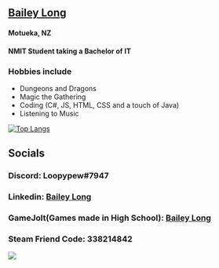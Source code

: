 ## <a target="_blank" href="https://bailey-long.github.io/src/index/index.html">Bailey Long</a>
#### Motueka, NZ
#### NMIT Student taking a Bachelor of IT
### Hobbies include
- Dungeons and Dragons
- Magic the Gathering
- Coding (C#, JS, HTML, CSS and a touch of Java)
- Listening to Music 
  
    
[![Top Langs](https://github-readme-stats.vercel.app/api/top-langs/?username=bailey-long&show_icons=true&theme=radical)](https://github.com/anuraghazra/github-readme-stats)
## Socials
### Discord: Loopypew#7947
### Linkedin: [Bailey Long](https://www.linkedin.com/in/bailey-long-1b0543239/)
### GameJolt(Games made in High School): [Bailey Long](https://gamejolt.com/@loopypew)
### Steam Friend Code: 338214842  
![](https://komarev.com/ghpvc/?username=bailey-long)

